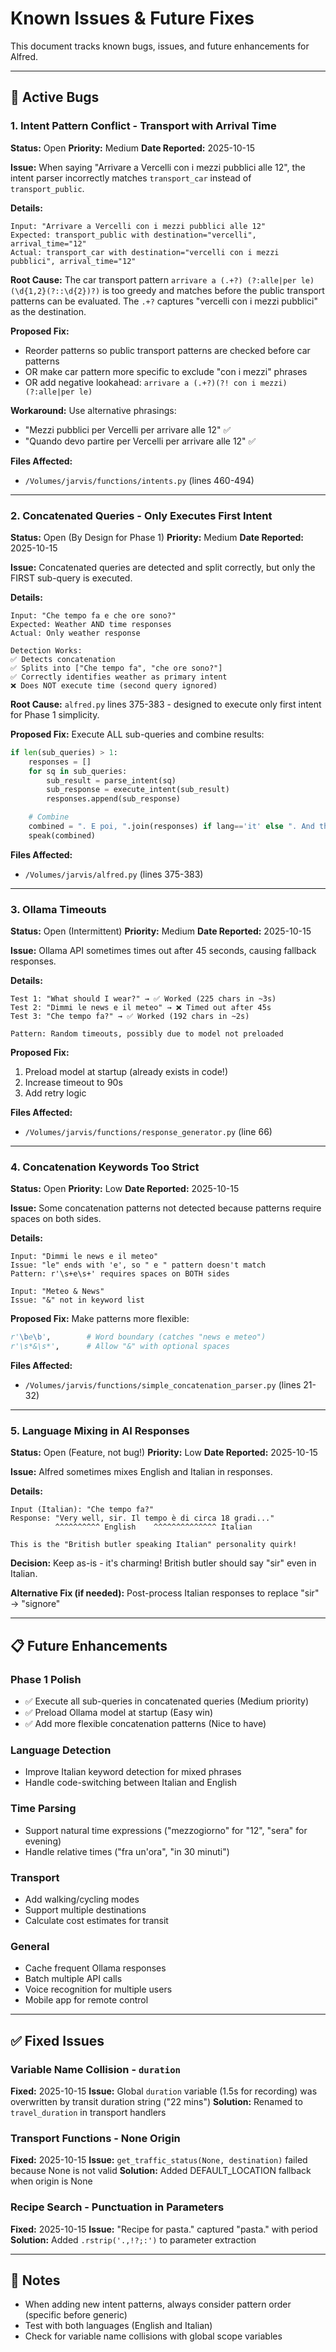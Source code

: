 # Known Issues & Future Fixes

This document tracks known bugs, issues, and future enhancements for Alfred.

---

## 🐛 Active Bugs

### 1. Intent Pattern Conflict - Transport with Arrival Time
**Status:** Open
**Priority:** Medium
**Date Reported:** 2025-10-15

**Issue:**
When saying "Arrivare a Vercelli con i mezzi pubblici alle 12", the intent parser incorrectly matches `transport_car` instead of `transport_public`.

**Details:**
```
Input: "Arrivare a Vercelli con i mezzi pubblici alle 12"
Expected: transport_public with destination="vercelli", arrival_time="12"
Actual: transport_car with destination="vercelli con i mezzi pubblici", arrival_time="12"
```

**Root Cause:**
The car transport pattern `arrivare a (.+?) (?:alle|per le) (\d{1,2}(?::\d{2})?)` is too greedy and matches before the public transport patterns can be evaluated. The `.+?` captures "vercelli con i mezzi pubblici" as the destination.

**Proposed Fix:**
- Reorder patterns so public transport patterns are checked before car patterns
- OR make car pattern more specific to exclude "con i mezzi" phrases
- OR add negative lookahead: `arrivare a (.+?)(?! con i mezzi) (?:alle|per le)`

**Workaround:**
Use alternative phrasings:
- "Mezzi pubblici per Vercelli per arrivare alle 12" ✅
- "Quando devo partire per Vercelli per arrivare alle 12" ✅

**Files Affected:**
- `/Volumes/jarvis/functions/intents.py` (lines 460-494)

---

### 2. Concatenated Queries - Only Executes First Intent
**Status:** Open (By Design for Phase 1)
**Priority:** Medium
**Date Reported:** 2025-10-15

**Issue:**
Concatenated queries are detected and split correctly, but only the FIRST sub-query is executed.

**Details:**
```
Input: "Che tempo fa e che ore sono?"
Expected: Weather AND time responses
Actual: Only weather response

Detection Works:
✅ Detects concatenation
✅ Splits into ["Che tempo fa", "che ore sono?"]
✅ Correctly identifies weather as primary intent
❌ Does NOT execute time (second query ignored)
```

**Root Cause:**
`alfred.py` lines 375-383 - designed to execute only first intent for Phase 1 simplicity.

**Proposed Fix:**
Execute ALL sub-queries and combine results:
```python
if len(sub_queries) > 1:
    responses = []
    for sq in sub_queries:
        sub_result = parse_intent(sq)
        sub_response = execute_intent(sub_result)
        responses.append(sub_response)

    # Combine
    combined = ". E poi, ".join(responses) if lang=='it' else ". And then, ".join(responses)
    speak(combined)
```

**Files Affected:**
- `/Volumes/jarvis/alfred.py` (lines 375-383)

---

### 3. Ollama Timeouts
**Status:** Open (Intermittent)
**Priority:** Medium
**Date Reported:** 2025-10-15

**Issue:**
Ollama API sometimes times out after 45 seconds, causing fallback responses.

**Details:**
```
Test 1: "What should I wear?" → ✅ Worked (225 chars in ~3s)
Test 2: "Dimmi le news e il meteo" → ❌ Timed out after 45s
Test 3: "Che tempo fa?" → ✅ Worked (192 chars in ~2s)

Pattern: Random timeouts, possibly due to model not preloaded
```

**Proposed Fix:**
1. Preload model at startup (already exists in code!)
2. Increase timeout to 90s
3. Add retry logic

**Files Affected:**
- `/Volumes/jarvis/functions/response_generator.py` (line 66)

---

### 4. Concatenation Keywords Too Strict
**Status:** Open
**Priority:** Low
**Date Reported:** 2025-10-15

**Issue:**
Some concatenation patterns not detected because patterns require spaces on both sides.

**Details:**
```
Input: "Dimmi le news e il meteo"
Issue: "le" ends with 'e', so " e " pattern doesn't match
Pattern: r'\s+e\s+' requires spaces on BOTH sides

Input: "Meteo & News"
Issue: "&" not in keyword list
```

**Proposed Fix:**
Make patterns more flexible:
```python
r'\be\b',        # Word boundary (catches "news e meteo")
r'\s*&\s*',      # Allow "&" with optional spaces
```

**Files Affected:**
- `/Volumes/jarvis/functions/simple_concatenation_parser.py` (lines 21-32)

---

### 5. Language Mixing in AI Responses
**Status:** Open (Feature, not bug!)
**Priority:** Low
**Date Reported:** 2025-10-15

**Issue:**
Alfred sometimes mixes English and Italian in responses.

**Details:**
```
Input (Italian): "Che tempo fa?"
Response: "Very well, sir. Il tempo è di circa 18 gradi..."
          ^^^^^^^^^^ English    ^^^^^^^^^^^^^^ Italian

This is the "British butler speaking Italian" personality quirk!
```

**Decision:**
Keep as-is - it's charming! British butler should say "sir" even in Italian.

**Alternative Fix (if needed):**
Post-process Italian responses to replace "sir" → "signore"

---

## 📋 Future Enhancements

### Phase 1 Polish
- ✅ Execute all sub-queries in concatenated queries (Medium priority)
- ✅ Preload Ollama model at startup (Easy win)
- ✅ Add more flexible concatenation patterns (Nice to have)

### Language Detection
- Improve Italian keyword detection for mixed phrases
- Handle code-switching between Italian and English

### Time Parsing
- Support natural time expressions ("mezzogiorno" for "12", "sera" for evening)
- Handle relative times ("fra un'ora", "in 30 minuti")

### Transport
- Add walking/cycling modes
- Support multiple destinations
- Calculate cost estimates for transit

### General
- Cache frequent Ollama responses
- Batch multiple API calls
- Voice recognition for multiple users
- Mobile app for remote control

---

## ✅ Fixed Issues

### Variable Name Collision - `duration`
**Fixed:** 2025-10-15
**Issue:** Global `duration` variable (1.5s for recording) was overwritten by transit duration string ("22 mins")
**Solution:** Renamed to `travel_duration` in transport handlers

### Transport Functions - None Origin
**Fixed:** 2025-10-15
**Issue:** `get_traffic_status(None, destination)` failed because None is not valid
**Solution:** Added DEFAULT_LOCATION fallback when origin is None

### Recipe Search - Punctuation in Parameters
**Fixed:** 2025-10-15
**Issue:** "Recipe for pasta." captured "pasta." with period
**Solution:** Added `.rstrip('.,!?;:')` to parameter extraction

---

## 📝 Notes

- When adding new intent patterns, always consider pattern order (specific before generic)
- Test with both languages (English and Italian)
- Check for variable name collisions with global scope variables
